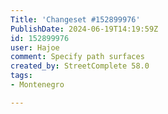 ```yaml
---
Title: 'Changeset #152899976'
PublishDate: 2024-06-19T14:19:59Z
id: 152899976
user: Hajoe
comment: Specify path surfaces
created_by: StreetComplete 58.0
tags:
- Montenegro

---
```

